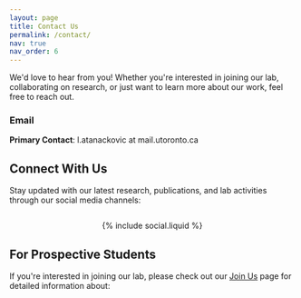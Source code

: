 ```yaml
---
layout: page
title: Contact Us
permalink: /contact/
nav: true
nav_order: 6
---
```


We'd love to hear from you! Whether you're interested in joining our lab, collaborating on research, or just want to learn more about our work, feel free to reach out.

### **Email**
**Primary Contact**: l.atanackovic at mail.utoronto.ca

## Connect With Us

Stay updated with our latest research, publications, and lab activities through our social media channels:

<div class="social-icons" style="text-align: center; margin: 2em 0;">
  {% include social.liquid %}
</div>

## For Prospective Students

If you're interested in joining our lab, please check out our [Join Us](/join/) page for detailed information about: